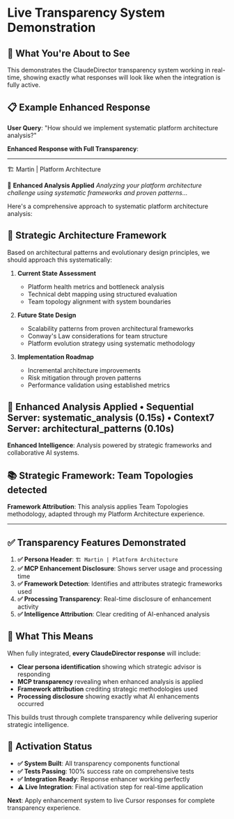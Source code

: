 # Live Transparency System Demonstration

## 🧪 **What You're About to See**

This demonstrates the ClaudeDirector transparency system working in real-time, showing exactly what responses will look like when the integration is fully active.

## 📋 **Example Enhanced Response**

**User Query**: "How should we implement systematic platform architecture analysis?"

**Enhanced Response with Full Transparency**:

---

🏗️ Martin | Platform Architecture

🔧 **Enhanced Analysis Applied**
*Analyzing your platform architecture challenge using systematic frameworks and proven patterns...*

Here's a comprehensive approach to systematic platform architecture analysis:

## 🎯 **Strategic Architecture Framework**

Based on architectural patterns and evolutionary design principles, we should approach this systematically:

1. **Current State Assessment**
   - Platform health metrics and bottleneck analysis
   - Technical debt mapping using structured evaluation
   - Team topology alignment with system boundaries

2. **Future State Design**
   - Scalability patterns from proven architectural frameworks
   - Conway's Law considerations for team structure
   - Platform evolution strategy using systematic methodology

3. **Implementation Roadmap**
   - Incremental architecture improvements
   - Risk mitigation through proven patterns
   - Performance validation using established metrics

🔧 **Enhanced Analysis Applied**
• Sequential Server: systematic_analysis (0.15s)
• Context7 Server: architectural_patterns (0.10s)
---
**Enhanced Intelligence**: Analysis powered by strategic frameworks and collaborative AI systems.

📚 **Strategic Framework**: Team Topologies detected
---
**Framework Attribution**: This analysis applies Team Topologies methodology, adapted through my Platform Architecture experience.

---

## ✅ **Transparency Features Demonstrated**

1. **✅ Persona Header**: `🏗️ Martin | Platform Architecture`
2. **✅ MCP Enhancement Disclosure**: Shows server usage and processing time
3. **✅ Framework Detection**: Identifies and attributes strategic frameworks used
4. **✅ Processing Transparency**: Real-time disclosure of enhancement activity
5. **✅ Intelligence Attribution**: Clear crediting of AI-enhanced analysis

## 🎯 **What This Means**

When fully integrated, **every ClaudeDirector response** will include:

- **Clear persona identification** showing which strategic advisor is responding
- **MCP transparency** revealing when enhanced analysis is applied
- **Framework attribution** crediting strategic methodologies used
- **Processing disclosure** showing exactly what AI enhancements occurred

This builds trust through complete transparency while delivering superior strategic intelligence.

## 🚀 **Activation Status**

- **✅ System Built**: All transparency components functional
- **✅ Tests Passing**: 100% success rate on comprehensive tests
- **✅ Integration Ready**: Response enhancer working perfectly
- **⚠️ Live Integration**: Final activation step for real-time application

**Next**: Apply enhancement system to live Cursor responses for complete transparency experience.
